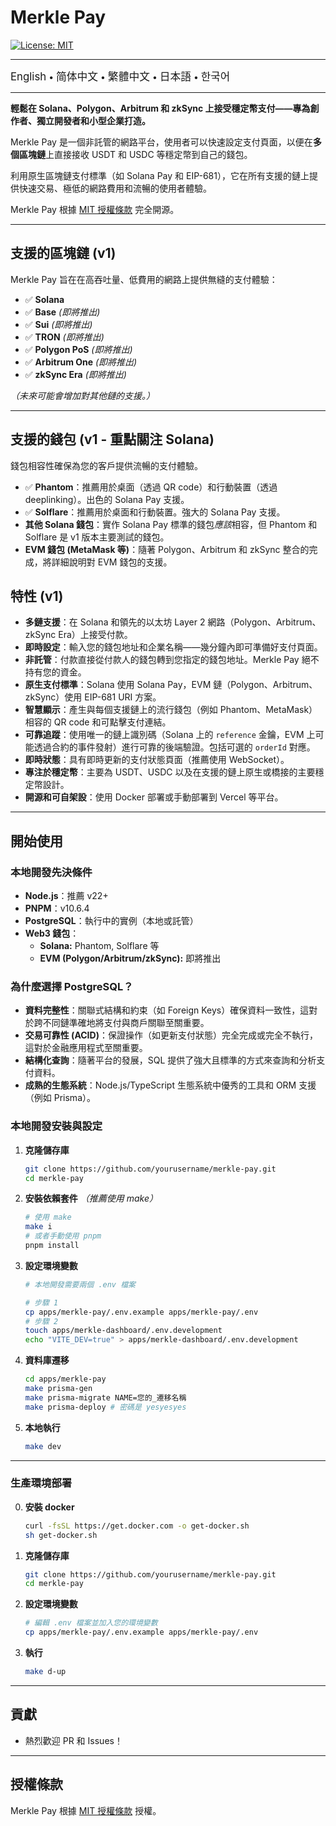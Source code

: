 # Merkle Pay

[![License: MIT](https://img.shields.io/badge/License-MIT-yellow.svg)](LICENSE)

---

<a href="README.md" style="text-decoration: none;"><span style="font-size: larger;">English</span></a> <span> • </span>
<a href="README_zh-CN.md" style="text-decoration: none;"><span style="font-size: larger;">简体中文</span></a> <span> • </span>
<a href="README_zh-TW.md" style="text-decoration: none;"><span style="font-size: larger;">繁體中文</span></a> <span> • </span>
<a href="README_jp.md" style="text-decoration: none;"><span style="font-size: larger;">日本語</span></a><span> • </span>
<a href="README_kr.md" style="text-decoration: none;"><span style="font-size: larger;">한국어</span></a>

---

**輕鬆在 Solana、Polygon、Arbitrum 和 zkSync 上接受穩定幣支付——專為創作者、獨立開發者和小型企業打造。**

Merkle Pay 是一個非託管的網路平台，使用者可以快速設定支付頁面，以便在**多個區塊鏈**上直接接收 USDT 和 USDC 等穩定幣到自己的錢包。

利用原生區塊鏈支付標準（如 Solana Pay 和 EIP-681），它在所有支援的鏈上提供快速交易、極低的網路費用和流暢的使用者體驗。

Merkle Pay 根據 [MIT 授權條款](LICENSE) 完全開源。

---

## 支援的區塊鏈 (v1)

Merkle Pay 旨在在高吞吐量、低費用的網路上提供無縫的支付體驗：

- ✅ **Solana**
- ✅ **Base** _(即將推出)_
- ✅ **Sui** _(即將推出)_
- ✅ **TRON** _(即將推出)_
- ✅ **Polygon PoS** _(即將推出)_
- ✅ **Arbitrum One** _(即將推出)_
- ✅ **zkSync Era** _(即將推出)_

_（未來可能會增加對其他鏈的支援。）_

---

## 支援的錢包 (v1 - 重點關注 Solana)

錢包相容性確保為您的客戶提供流暢的支付體驗。

- ✅ **Phantom**：推薦用於桌面（透過 QR code）和行動裝置（透過 deeplinking）。出色的 Solana Pay 支援。
- ✅ **Solflare**：推薦用於桌面和行動裝置。強大的 Solana Pay 支援。
- **其他 Solana 錢包**：實作 Solana Pay 標準的錢包*應該*相容，但 Phantom 和 Solflare 是 v1 版本主要測試的錢包。
- **EVM 錢包 (MetaMask 等)**：隨著 Polygon、Arbitrum 和 zkSync 整合的完成，將詳細說明對 EVM 錢包的支援。

## 特性 (v1)

- **多鏈支援**：在 Solana 和領先的以太坊 Layer 2 網路（Polygon、Arbitrum、zkSync Era）上接受付款。
- **即時設定**：輸入您的錢包地址和企業名稱——幾分鐘內即可準備好支付頁面。
- **非託管**：付款直接從付款人的錢包轉到您指定的錢包地址。Merkle Pay 絕不持有您的資金。
- **原生支付標準**：Solana 使用 Solana Pay，EVM 鏈（Polygon、Arbitrum、zkSync）使用 EIP-681 URI 方案。
- **智慧顯示**：產生與每個支援鏈上的流行錢包（例如 Phantom、MetaMask）相容的 QR code 和可點擊支付連結。
- **可靠追蹤**：使用唯一的鏈上識別碼（Solana 上的 `reference` 金鑰，EVM 上可能透過合約的事件發射）進行可靠的後端驗證。包括可選的 `orderId` 對應。
- **即時狀態**：具有即時更新的支付狀態頁面（推薦使用 WebSocket）。
- **專注於穩定幣**：主要為 USDT、USDC 以及在支援的鏈上原生或橋接的主要穩定幣設計。
- **開源和可自架設**：使用 Docker 部署或手動部署到 Vercel 等平台。

---

## 開始使用

### 本地開發先決條件

- **Node.js**：推薦 v22+
- **PNPM**：v10.6.4
- **PostgreSQL**：執行中的實例（本地或託管）
- **Web3 錢包**：
  - **Solana:** Phantom, Solflare 等
  - **EVM (Polygon/Arbitrum/zkSync):** 即將推出

### 為什麼選擇 PostgreSQL？

- **資料完整性**：關聯式結構和約束（如 Foreign Keys）確保資料一致性，這對於跨不同鏈準確地將支付與商戶關聯至關重要。
- **交易可靠性 (ACID)**：保證操作（如更新支付狀態）完全完成或完全不執行，這對於金融應用程式至關重要。
- **結構化查詢**：隨著平台的發展，SQL 提供了強大且標準的方式來查詢和分析支付資料。
- **成熟的生態系統**：Node.js/TypeScript 生態系統中優秀的工具和 ORM 支援（例如 Prisma）。

### 本地開發安裝與設定

1.  **克隆儲存庫**

    ```bash
    git clone https://github.com/yourusername/merkle-pay.git
    cd merkle-pay
    ```

2.  **安裝依賴套件**
    _（推薦使用 make）_

    ```bash
    # 使用 make
    make i
    # 或者手動使用 pnpm
    pnpm install
    ```

3.  **設定環境變數**

    ```bash
    # 本地開發需要兩個 .env 檔案

    # 步驟 1
    cp apps/merkle-pay/.env.example apps/merkle-pay/.env
    # 步驟 2
    touch apps/merkle-dashboard/.env.development
    echo "VITE_DEV=true" > apps/merkle-dashboard/.env.development
    ```

4.  **資料庫遷移**

    ```bash
    cd apps/merkle-pay
    make prisma-gen
    make prisma-migrate NAME=您的_遷移名稱
    make prisma-deploy # 密碼是 yesyesyes
    ```

5.  **本地執行**
    ```bash
    make dev
    ```

---

### 生產環境部署

0.  **安裝 docker**

    ```bash
    curl -fsSL https://get.docker.com -o get-docker.sh
    sh get-docker.sh
    ```

1.  **克隆儲存庫**

    ```bash
    git clone https://github.com/yourusername/merkle-pay.git
    cd merkle-pay
    ```

2.  **設定環境變數**

    ```bash
    # 編輯 .env 檔案並加入您的環境變數
    cp apps/merkle-pay/.env.example apps/merkle-pay/.env
    ```

3.  **執行**
    ```bash
    make d-up
    ```

---

## 貢獻

- 熱烈歡迎 PR 和 Issues！

---

## 授權條款

Merkle Pay 根據 [MIT 授權條款](LICENSE) 授權。
